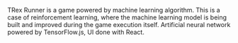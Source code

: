 TRex Runner is a game powered by machine learning algorithm. This is a case of reinforcement learning, 
where the machine learning model is being built and improved during the game execution itself. 
Artificial neural network powered by TensorFlow.js, UI done with React.
